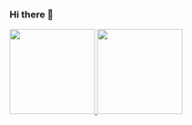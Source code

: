 ### Hi there 👋
 <div>
  <a href="https://github.com/ianzim">
  <img height="150em" src="https://github-readme-stats.vercel.app/api?username=ianzim&show_icons=true&theme=dracula&include_all_commits=true&count_private=true"/>
  <img height="150em" src="https://github-readme-stats.vercel.app/api/top-langs/?username=ianzim&layout=compact&langs_count=16&theme=dracula"/>
<div>
